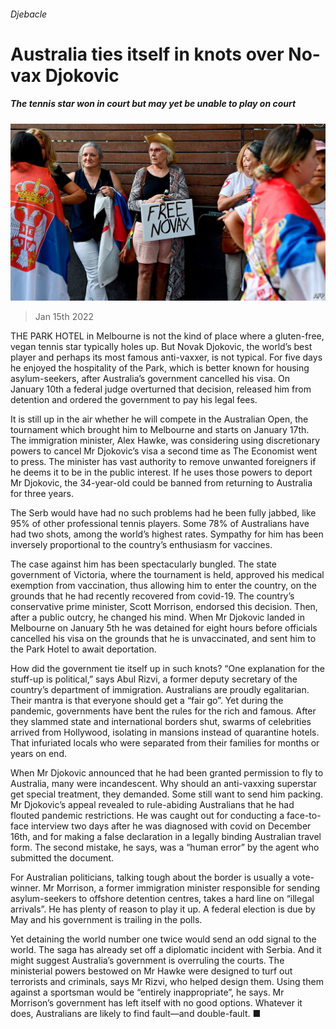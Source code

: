 ###### Djebacle

# Australia ties itself in knots over No-vax Djokovic 

##### The tennis star won in court but may yet be unable to play on court 

![image](images/20220115_asp503_0.jpg) 

> Jan 15th 2022 

THE PARK HOTEL in Melbourne is not the kind of place where a gluten-free, vegan tennis star typically holes up. But Novak Djokovic, the world’s best player and perhaps its most famous anti-vaxxer, is not typical. For five days he enjoyed the hospitality of the Park, which is better known for housing asylum-seekers, after Australia’s government cancelled his visa. On January 10th a federal judge overturned that decision, released him from detention and ordered the government to pay his legal fees.

It is still up in the air whether he will compete in the Australian Open, the tournament which brought him to Melbourne and starts on January 17th. The immigration minister, Alex Hawke, was considering using discretionary powers to cancel Mr Djokovic’s visa a second time as The Economist went to press. The minister has vast authority to remove unwanted foreigners if he deems it to be in the public interest. If he uses those powers to deport Mr Djokovic, the 34-year-old could be banned from returning to Australia for three years.


The Serb would have had no such problems had he been fully jabbed, like 95% of other professional tennis players. Some 78% of Australians have had two shots, among the world’s highest rates. Sympathy for him has been inversely proportional to the country’s enthusiasm for vaccines.

The case against him has been spectacularly bungled. The state government of Victoria, where the tournament is held, approved his medical exemption from vaccination, thus allowing him to enter the country, on the grounds that he had recently recovered from covid-19. The country’s conservative prime minister, Scott Morrison, endorsed this decision. Then, after a public outcry, he changed his mind. When Mr Djokovic landed in Melbourne on January 5th he was detained for eight hours before officials cancelled his visa on the grounds that he is unvaccinated, and sent him to the Park Hotel to await deportation.

How did the government tie itself up in such knots? “One explanation for the stuff-up is political,” says Abul Rizvi, a former deputy secretary of the country’s department of immigration. Australians are proudly egalitarian. Their mantra is that everyone should get a “fair go”. Yet during the pandemic, governments have bent the rules for the rich and famous. After they slammed state and international borders shut, swarms of celebrities arrived from Hollywood, isolating in mansions instead of quarantine hotels. That infuriated locals who were separated from their families for months or years on end.

When Mr Djokovic announced that he had been granted permission to fly to Australia, many were incandescent. Why should an anti-vaxxing superstar get special treatment, they demanded. Some still want to send him packing. Mr Djokovic’s appeal revealed to rule-abiding Australians that he had flouted pandemic restrictions. He was caught out for conducting a face-to-face interview two days after he was diagnosed with covid on December 16th, and for making a false declaration in a legally binding Australian travel form. The second mistake, he says, was a “human error” by the agent who submitted the document.

For Australian politicians, talking tough about the border is usually a vote-winner. Mr Morrison, a former immigration minister responsible for sending asylum-seekers to offshore detention centres, takes a hard line on “illegal arrivals”. He has plenty of reason to play it up. A federal election is due by May and his government is trailing in the polls.

Yet detaining the world number one twice would send an odd signal to the world. The saga has already set off a diplomatic incident with Serbia. And it might suggest Australia’s government is overruling the courts. The ministerial powers bestowed on Mr Hawke were designed to turf out terrorists and criminals, says Mr Rizvi, who helped design them. Using them against a sportsman would be “entirely inappropriate”, he says. Mr Morrison’s government has left itself with no good options. Whatever it does, Australians are likely to find fault—and double-fault. ■

